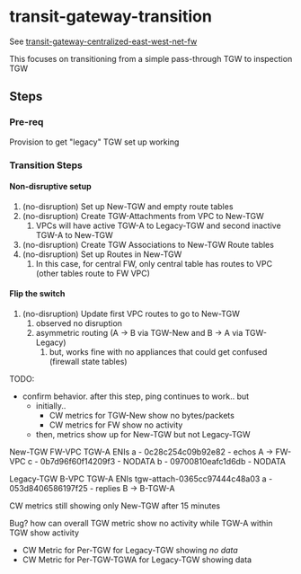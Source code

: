 # transit-gateway-transition

See [transit-gateway-centralized-east-west-net-fw](../transit-gateway-centralized-east-west-net-fw)

This focuses on transitioning from a simple pass-through TGW to inspection TGW

## Steps

### Pre-req

Provision to get "legacy" TGW set up working

### Transition Steps

#### Non-disruptive setup

1. (no-disruption) Set up New-TGW and empty route tables
2. (no-disruption) Create TGW-Attachments from VPC to New-TGW
   1. VPCs will have active TGW-A to Legacy-TGW and second inactive TGW-A to New-TGW
3. (no-disruption) Create TGW Associations to New-TGW Route tables
4. (no-disruption) Set up Routes in New-TGW
   1. In this case, for central FW, only central table has routes to VPC (other tables route to FW VPC)

#### Flip the switch

1. (no-disruption) Update first VPC routes to go to New-TGW
   1. observed no disruption
   2. asymmetric routing (A -> B via TGW-New and B -> A via TGW-Legacy)
      1. but, works fine with no appliances that could get confused (firewall state tables)

TODO:
- confirm behavior. after this step, ping continues to work.. but
  - initially..
    - CW metrics for TGW-New show no bytes/packets
    - CW metrics for FW show no activity
  - then, metrics show up for New-TGW but not Legacy-TGW


New-TGW FW-VPC TGW-A ENIs 
a - 0c28c254c09b92e82 - echos A -> FW-VPC
c - 0b7d96f60f14209f3 - NODATA
b - 09700810eafc1d6db - NODATA

Legacy-TGW B-VPC TGW-A ENIs tgw-attach-0365cc97444c48a03
a - 053d8406586197f25 - replies B -> B-TGW-A

CW metrics still showing only New-TGW after 15 minutes

Bug? how can overall TGW metric show no activity while TGW-A within TGW show activity
- CW Metric for Per-TGW for Legacy-TGW showing _no data_
- CW Metric for Per-TGW-TGWA for Legacy-TGW showing data
